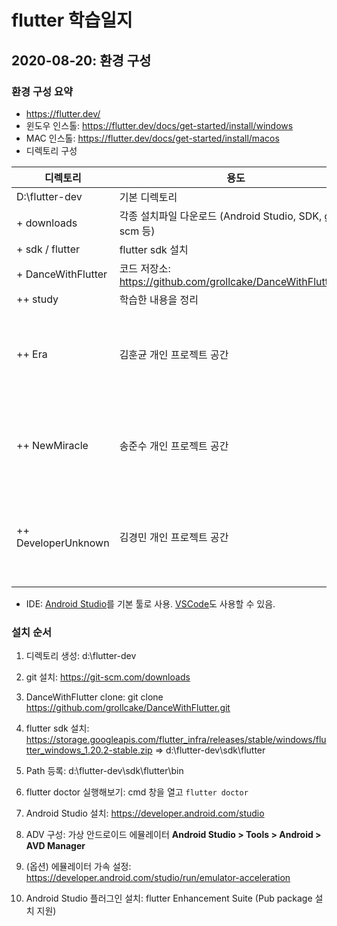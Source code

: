 # flutter 학습일지

## 2020-08-20: 환경 구성

### 환경 구성 요약

* https://flutter.dev/
* 윈도우 인스톨: https://flutter.dev/docs/get-started/install/windows
* MAC 인스톨: https://flutter.dev/docs/get-started/install/macos
* 디렉토리 구성

| 디렉토리            | 용도                                                         | 비고                              |
| ------------------- | ------------------------------------------------------------ | --------------------------------- |
| D:\flutter-dev      | 기본 디렉토리                                                |                                   |
| + downloads         | 각종 설치파일 다운로드 (Android Studio, SDK, git-scm 등)     |                                   |
| + sdk / flutter     | flutter sdk 설치                                             |                                   |
| + DanceWithFlutter  | 코드 저장소: https://github.com/grollcake/DanceWithFlutter.git |                                   |
| ++ study            | 학습한 내용을 정리                                           |                                   |
| ++ Era              | 김훈균 개인 프로젝트 공간                                    | flutter 프로젝트별 하위 폴더 생성 |
| ++ NewMiracle       | 송준수 개인 프로젝트 공간                                    | flutter 프로젝트별 하위 폴더 생성 |
| ++ DeveloperUnknown | 김경민 개인 프로젝트 공간                                    | flutter 프로젝트별 하위 폴더 생성 |
|                     |                                                              |                                   |

* IDE: [Android Studio](https://developer.android.com/studio)를 기본 툴로 사용. [VSCode](https://code.visualstudio.com/download)도 사용할 수 있음.

### 설치 순서

1. 디렉토리 생성: d:\flutter-dev

2. git 설치: https://git-scm.com/downloads

3. DanceWithFlutter clone: git clone https://github.com/grollcake/DanceWithFlutter.git

4. flutter sdk 설치: https://storage.googleapis.com/flutter_infra/releases/stable/windows/flutter_windows_1.20.2-stable.zip  => d:\flutter-dev\sdk\flutter

5. Path 등록: d:\flutter-dev\sdk\flutter\bin

6. flutter doctor 실행해보기: cmd 창을 열고 `flutter doctor`

7. Android Studio 설치: https://developer.android.com/studio

8. ADV 구성: 가상 안드로이드 에뮬레이터
   **Android Studio > Tools > Android > AVD Manager** 

9. (옵션) 에뮬레이터 가속 설정: https://developer.android.com/studio/run/emulator-acceleration

10. Android Studio 플러그인 설치: flutter Enhancement Suite (Pub package 설치 지원)

    

